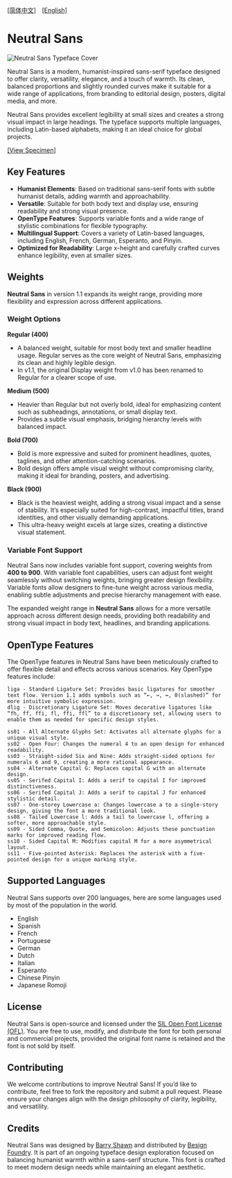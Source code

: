 [[简体中文]](README-CN.md)　[[English]](README.md)

# Neutral Sans

![Neutral Sans Typeface Cover](image/cover.jpg)

Neutral Sans is a modern, humanist-inspired sans-serif typeface designed to offer clarity, versatility, elegance, and a touch of warmth. Its clean, balanced proportions and slightly rounded curves make it suitable for a wide range of applications, from branding to editorial design, posters, digital media, and more.

Neutral Sans provides excellent legibility at small sizes and creates a strong visual impact in large headings. The typeface supports multiple languages, including Latin-based alphabets, making it an ideal choice for global projects.

[[View Specimen]](Specimen/Neutral%20Sans%20v1.1%20Type%20Specimen.pdf)

## Key Features

- **Humanist Elements**: Based on traditional sans-serif fonts with subtle humanist details, adding warmth and approachability.
- **Versatile**: Suitable for both body text and display use, ensuring readability and strong visual presence.
- **OpenType Features**: Supports variable fonts and a wide range of stylistic combinations for flexible typography.
- **Multilingual Support**: Covers a variety of Latin-based languages, including English, French, German, Esperanto, and Pinyin.
- **Optimized for Readability**: Large x-height and carefully crafted curves enhance legibility, even at smaller sizes.

## Weights

**Neutral Sans** in version 1.1 expands its weight range, providing more flexibility and expression across different applications.

### Weight Options

**Regular (400)**  
   - A balanced weight, suitable for most body text and smaller headline usage. Regular serves as the core weight of Neutral Sans, emphasizing its clean and highly legible design.
   - In v1.1, the original Display weight from v1.0 has been renamed to Regular for a clearer scope of use.

**Medium (500)**  
   - Heavier than Regular but not overly bold, ideal for emphasizing content such as subheadings, annotations, or small display text.
   - Provides a subtle visual emphasis, bridging hierarchy levels with balanced impact.

**Bold (700)**  
   - Bold is more expressive and suited for prominent headlines, quotes, taglines, and other attention-catching scenarios.
   - Bold design offers ample visual weight without compromising clarity, making it ideal for branding, posters, and advertising.

**Black (900)**  
   - Black is the heaviest weight, adding a strong visual impact and a sense of stability. It’s especially suited for high-contrast, impactful titles, brand identities, and other visually demanding applications.
   - This ultra-heavy weight excels at large sizes, creating a distinctive visual statement.

### Variable Font Support

Neutral Sans now includes variable font support, covering weights from **400 to 900**. With variable font capabilities, users can adjust font weight seamlessly without switching weights, bringing greater design flexibility. Variable fonts allow designers to fine-tune weight across various media, enabling subtle adjustments and precise hierarchy management with ease.

The expanded weight range in **Neutral Sans** allows for a more versatile approach across different design needs, providing both readability and strong visual impact in body text, headlines, and branding applications.

## OpenType Features

The OpenType features in Neutral Sans have been meticulously crafted to offer flexible detail and effects across various scenarios. Key OpenType features include:

```
liga - Standard Ligature Set: Provides basic ligatures for smoother text flow. Version 1.1 adds symbols such as “←, →, ↔, 0(slashed)” for more intuitive symbolic expression.
dlig - Discretionary Ligature Set: Moves decorative ligatures like “fh, ff, ffi, fl, ffi, ffl” to a discretionary set, allowing users to enable them as needed for specific design styles.

ss01 - All Alternate Glyphs Set: Activates all alternate glyphs for a unique visual style.
ss02 - Open Four: Changes the numeral 4 to an open design for enhanced readability.
ss03 - Straight-sided Six and Nine: Adds straight-sided options for numerals 6 and 9, creating a more rational appearance.
ss04 - Alternate Capital G: Replaces capital G with an alternate design.
ss05 - Serifed Capital I: Adds a serif to capital I for improved distinctiveness.
ss06 - Serifed Capital J: Adds a serif to capital J for enhanced stylistic detail.
ss07 - One-storey Lowercase a: Changes lowercase a to a single-story design, giving the font a more traditional look.
ss08 - Tailed Lowercase l: Adds a tail to lowercase l, offering a softer, more approachable style.
ss09 - Sided Comma, Quote, and Semicolon: Adjusts these punctuation marks for improved reading flow.
ss10 - Sided Capital M: Modifies capital M for a more asymmetrical layout.
ss11 - Five-pointed Asterisk: Replaces the asterisk with a five-pointed design for a unique marking style.
```

## Supported Languages

Neutral Sans supports over 200 languages, here are some languages used by most of the population in the world.

- English
- Spanish
- French
- Portuguese
- German
- Dutch
- Italian
- Esperanto
- Chinese Pinyin
- Japanese Romoji

## License

Neutral Sans is open-source and licensed under the [SIL Open Font License (OFL)](https://scripts.sil.org/cms/scripts/page.php?site_id=nrsi&id=OFL). You are free to use, modify, and distribute the font for both personal and commercial projects, provided the original font name is retained and the font is not sold by itself.

## Contributing

We welcome contributions to improve Neutral Sans! If you’d like to contribute, feel free to fork the repository and submit a pull request. Please ensure your changes align with the design philosophy of clarity, legibility, and versatility.

## Credits

Neutral Sans was designed by [Barry Shawn](https://github.com/BarryShawnsz) and distributed by [Besign Foundry](https://github.com/BesignLab). It is part of an ongoing typeface design exploration focused on balancing humanist warmth within a sans-serif structure. This font is crafted to meet modern design needs while maintaining an elegant aesthetic.
